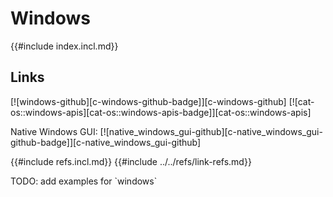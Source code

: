 # Windows

{{#include index.incl.md}}

## Links

[![windows-github][c-windows-github-badge]][c-windows-github]  [![cat-os::windows-apis][cat-os::windows-apis-badge]][cat-os::windows-apis]

Native Windows GUI: [![native_windows_gui-github][c-native_windows_gui-github-badge]][c-native_windows_gui-github]

{{#include refs.incl.md}}
{{#include ../../refs/link-refs.md}}

<div class="hidden">
TODO: add examples for `windows`
</div>
